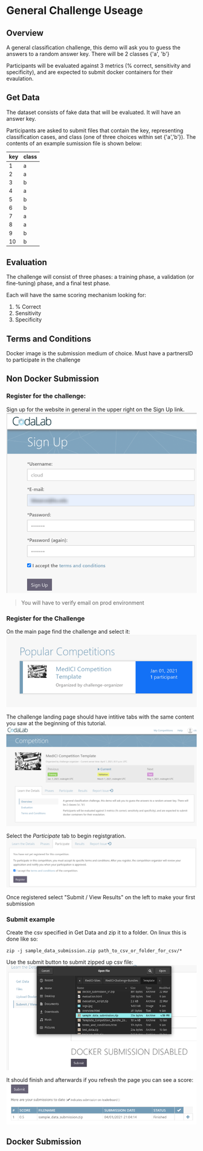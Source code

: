# General Challenge Useage

## Overview
A general classification challenge, this demo will ask you to guess the answers to a random answer key. There will be 2 classes {'a', 'b'}

Participants will be evaluated against 3 metrics (% correct, sensitivity and specificity), and are expected to submit docker containers for their evaulation.

## Get Data
The dataset consists of fake data that will be evaluated. It will have an answer key.

Participants are asked to submit files that contain the key, representing classification cases, and class (one of three choices within set {'a','b'}). The contents of an example sumission file is shown below:

|key|class |
|---|------|
|1  |a     |
|2  |a     |
|3  |b     |
|4  |a     |
|5  |b     |
|6  |b     |
|7  |a     |
|8  |a     |
|9  |b     |
|10 |b     |

## Evaluation
The challenge will consist of three phases: a training phase, a validation (or fine-tuning) phase, and a final test phase.

Each will have the same scoring mechanism looking for:  
1. % Correct  
2. Sensitivity  
3. Specificity  

## Terms and Conditions
Docker image is the submission medium of choice.
Must have a partnersID to participate in the challenge

## Non Docker Submission

### Register for the challenge:
Sign up for the website in general in the upper right on the Sign Up link.
![Sign Up](sign_up.png)

> You will have to verify email on prod environment

### Register for the Challenge
On the main page find the challenge and select it:  
![challenge_card](challenge_card.png)

The challenge landing page should have intitive tabs with the same content you saw at the beginning of this tutorial.  
![challenge_landing_page](challenge_landing_page.png)

Select the *Participate* tab to begin registgration.
![Register](register.png)

Once registered select "Submit / View Results" on the left to make your first submission

### Submit example
Create the csv specified in Get Data and zip it to a folder. On linux this is done like so:
```
zip -j sample_data_submission.zip path_to_csv_or_folder_for_csv/*
```

Use the submit button to submit zipped up csv file:
![sample_data_submission](sample_data_submission.png)

It should finish and afterwards if you refresh the page you can see a score:
![personal_leaderboard](personal_leaderboard.png)

## Docker Submission
